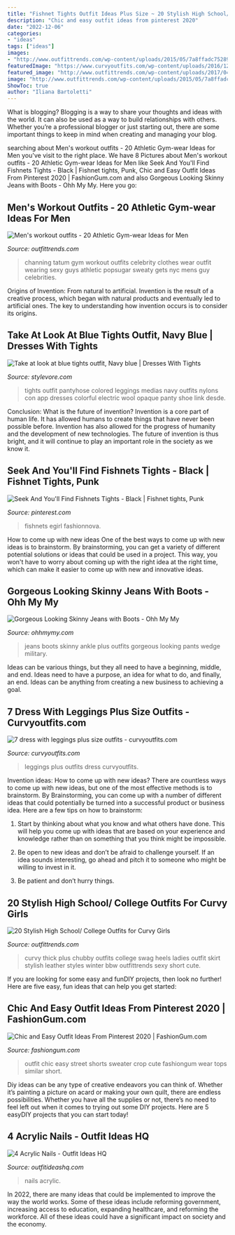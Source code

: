 ```yaml
---
title: "Fishnet Tights Outfit Ideas Plus Size ~ 20 Stylish High School/ College Outfits For Curvy Girls"
description: "Chic and easy outfit ideas from pinterest 2020"
date: "2022-12-06"
categories:
- "ideas"
tags: ["ideas"]
images:
- "http://www.outfittrends.com/wp-content/uploads/2015/05/7a8ffadc7528959d7c851a97e508baa7.jpg"
featuredImage: "https://www.curvyoutfits.com/wp-content/uploads/2016/12/7-dress-with-leggings-plus-size-outfits-5.jpg"
featured_image: "http://www.outfittrends.com/wp-content/uploads/2017/04/Celebrity-Style-Gym-Outfits-for-Guys-677x1024.jpg"
image: "http://www.outfittrends.com/wp-content/uploads/2015/05/7a8ffadc7528959d7c851a97e508baa7.jpg"
ShowToc: true
author: "Iliana Bartoletti"
---
```



What is blogging?
Blogging is a way to share your thoughts and ideas with the world. It can also be used as a way to build relationships with others. Whether you’re a professional blogger or just starting out, there are some important things to keep in mind when creating and managing your blog.

	

		
searching about Men&#039;s workout outfits - 20 Athletic Gym-wear Ideas for Men you've visit to the right place. We have 8 Pictures about Men&#039;s workout outfits - 20 Athletic Gym-wear Ideas for Men like Seek And You&#039;ll Find Fishnets Tights - Black | Fishnet tights, Punk, Chic and Easy Outfit Ideas From Pinterest 2020 | FashionGum.com and also Gorgeous Looking Skinny Jeans with Boots - Ohh My My. Here you go:
		
    
## Men&#039;s Workout Outfits - 20 Athletic Gym-wear Ideas For Men

<img loading=lazy src="http://www.outfittrends.com/wp-content/uploads/2017/04/Celebrity-Style-Gym-Outfits-for-Guys-677x1024.jpg" onerror="this.onerror=null;this.src='https://tse3.mm.bing.net/th?id=OIP.zIOvXlEhydr01wvCd6abeQHaLM&amp;pid=15.1';" alt="Men&#039;s workout outfits - 20 Athletic Gym-wear Ideas for Men">

_Source: outfittrends.com_

>channing tatum gym workout outfits celebrity clothes wear outfit wearing sexy guys athletic popsugar sweaty gets nyc mens guy celebrities. 

	

Origins of Invention: From natural to artificial.
Invention is the result of a creative process, which began with natural products and eventually led to artificial ones. The key to understanding how invention occurs is to consider its origins.

    
## Take At Look At Blue Tights Outfit, Navy Blue | Dresses With Tights

<img loading=lazy src="https://www.stylevore.com/wp-content/uploads/2019/12/504d1f45c78cf96f6f20d1ffe722f3f8.jpg" onerror="this.onerror=null;this.src='https://tse3.mm.bing.net/th?id=OIP.__4HQZgHPi0IXmNJYlnHDwHaLH&amp;pid=15.1';" alt="Take at look at blue tights outfit, Navy blue | Dresses With Tights">

_Source: stylevore.com_

>tights outfit pantyhose colored leggings medias navy outfits nylons con app dresses colorful electric wool opaque panty shoe link desde. 

	

Conclusion: What is the future of invention?
Invention is a core part of human life. It has allowed humans to create things that have never been possible before. Invention has also allowed for the progress of humanity and the development of new technologies. The future of invention is thus bright, and it will continue to play an important role in the society as we know it.

    
## Seek And You&#039;ll Find Fishnets Tights - Black | Fishnet Tights, Punk

<img loading=lazy src="https://i.pinimg.com/736x/e0/9c/af/e09caf4aeac5339ae3b5bf42bb3ed807.jpg" onerror="this.onerror=null;this.src='https://tse4.mm.bing.net/th?id=OIP.wZ7PFoIYs0UNQ04VCqyihgHaLH&amp;pid=15.1';" alt="Seek And You&#039;ll Find Fishnets Tights - Black | Fishnet tights, Punk">

_Source: pinterest.com_

>fishnets egirl fashionnova. 

	

How to come up with new ideas
One of the best ways to come up with new ideas is to brainstorm. By brainstorming, you can get a variety of different potential solutions or ideas that could be used in a project. This way, you won't have to worry about coming up with the right idea at the right time, which can make it easier to come up with new and innovative ideas.

    
## Gorgeous Looking Skinny Jeans With Boots - Ohh My My

<img loading=lazy src="http://ohhmymy.com/wp-content/uploads/2016/01/Plus-size-skinny-jeans-and-boots.jpg" onerror="this.onerror=null;this.src='https://tse3.mm.bing.net/th?id=OIP.aj0pSXLZ3t4xBinmZKQ-nQHaLH&amp;pid=15.1';" alt="Gorgeous Looking Skinny Jeans with Boots - Ohh My My">

_Source: ohhmymy.com_

>jeans boots skinny ankle plus outfits gorgeous looking pants wedge military. 

	

Ideas can be various things, but they all need to have a beginning, middle, and end. Ideas need to have a purpose, an idea for what to do, and finally, an end. Ideas can be anything from creating a new business to achieving a goal.

    
## 7 Dress With Leggings Plus Size Outfits - Curvyoutfits.com

<img loading=lazy src="https://www.curvyoutfits.com/wp-content/uploads/2016/12/7-dress-with-leggings-plus-size-outfits-5.jpg" onerror="this.onerror=null;this.src='https://tse2.mm.bing.net/th?id=OIP.PyNOucJrlep-5Wkl5hseHAHaLJ&amp;pid=15.1';" alt="7 dress with leggings plus size outfits - curvyoutfits.com">

_Source: curvyoutfits.com_

>leggings plus outfits dress curvyoutfits. 

	

Invention ideas: How to come up with new ideas?
There are countless ways to come up with new ideas, but one of the most effective methods is to brainstorm. By Brainstorming, you can come up with a number of different ideas that could potentially be turned into a successful product or business idea. Here are a few tips on how to brainstorm:
1. Start by thinking about what you know and what others have done. This will help you come up with ideas that are based on your experience and knowledge rather than on something that you think might be impossible.

2. Be open to new ideas and don’t be afraid to challenge yourself. If an idea sounds interesting, go ahead and pitch it to someone who might be willing to invest in it.

3. Be patient and don’t hurry things.

    
## 20 Stylish High School/ College Outfits For Curvy Girls

<img loading=lazy src="http://www.outfittrends.com/wp-content/uploads/2015/05/7a8ffadc7528959d7c851a97e508baa7.jpg" onerror="this.onerror=null;this.src='https://tse4.mm.bing.net/th?id=OIP.f-9TKUk_WN3G4kAombQrXAAAAA&amp;pid=15.1';" alt="20 Stylish High School/ College Outfits for Curvy Girls">

_Source: outfittrends.com_

>curvy thick plus chubby outfits college swag heels ladies outfit skirt stylish leather styles winter bbw outfittrends sexy short cute. 

	

If you are looking for some easy and funDIY projects, then look no further! Here are five easy, fun ideas that can help you get started: 

    
## Chic And Easy Outfit Ideas From Pinterest 2020 | FashionGum.com

<img loading=lazy src="http://fashiongum.com/wp-content/uploads/2015/07/Chic-and-Easy-Outfit-Ideas-Street-Style-Fashion-Trends-1.jpg" onerror="this.onerror=null;this.src='https://tse3.mm.bing.net/th?id=OIP.BxP_48Dd4CvG1Vpo6yjZZAHaL8&amp;pid=15.1';" alt="Chic and Easy Outfit Ideas From Pinterest 2020 | FashionGum.com">

_Source: fashiongum.com_

>outfit chic easy street shorts sweater crop cute fashiongum wear tops similar short. 

	

Diy ideas can be any type of creative endeavors you can think of. Whether it’s painting a picture on acard or making your own quilt, there are endless possibilities. Whether you have all the supplies or not, there’s no need to feel left out when it comes to trying out some DIY projects. Here are 5 easyDIY projects that you can start today!

    
## 4 Acrylic Nails - Outfit Ideas HQ

<img loading=lazy src="https://outfitideashq.com/wp-content/uploads/2015/12/4-Acrylic-Nails.jpg" onerror="this.onerror=null;this.src='https://tse1.mm.bing.net/th?id=OIP.yoGr3vrJLSca_uf-tAVg7QHaHa&amp;pid=15.1';" alt="4 Acrylic Nails - Outfit Ideas HQ">

_Source: outfitideashq.com_

>nails acrylic. 

	

In 2022, there are many ideas that could be implemented to improve the way the world works. Some of these ideas include reforming government, increasing access to education, expanding healthcare, and reforming the workforce. All of these ideas could have a significant impact on society and the economy.


